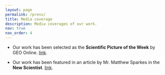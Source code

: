 ```yaml
---
layout: page
permalink: /press/
title: Media coverage
description: Media coverages of our work.
nav: true
nav_order: 4
---
```


- Our work has been selected as the **Scientific Picture of the Week** by GEO Online. [link](https://www.geo.de/wissen/forschung-und-technik/blick-in-die-wissenschaft--geo-bild-der-woche--33719978.html).

- Our work has been featured in an article by Mr. Matthew Sparkes in the **New Scientist**. [link](https://www.newscientist.com/article/2406168-robotic-mouse-with-flexible-spine-moves-with-greater-speed-and-agility/).